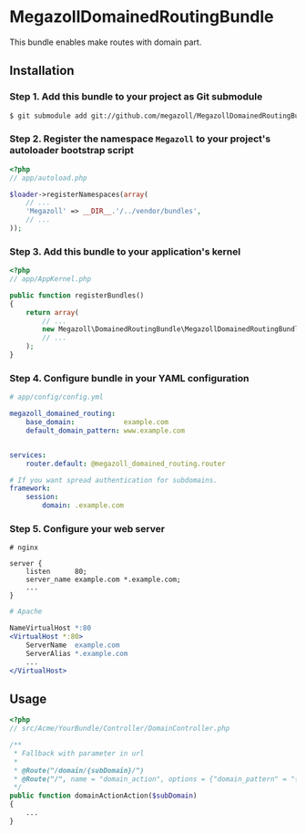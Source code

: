 # MegazollDomainedRoutingBundle

This bundle enables make routes with domain part.

## Installation

### Step 1. Add this bundle to your project as Git submodule

``` bash
$ git submodule add git://github.com/megazoll/MegazollDomainedRoutingBundle.git vendor/bundles/Megazoll/DomainedRoutingBundle
```

### Step 2. Register the namespace `Megazoll` to your project's autoloader bootstrap script

``` php
<?php
// app/autoload.php

$loader->registerNamespaces(array(
    // ...
    'Megazoll' => __DIR__.'/../vendor/bundles',
    // ...
));
```

### Step 3. Add this bundle to your application's kernel

``` php
<?php
// app/AppKernel.php

public function registerBundles()
{
    return array(
        // ...
        new Megazoll\DomainedRoutingBundle\MegazollDomainedRoutingBundle(),
        // ...
    );
}
```

### Step 4. Configure bundle in your YAML configuration

``` yaml
# app/config/config.yml

megazoll_domained_routing:
    base_domain:            example.com
    default_domain_pattern: www.example.com


services:
    router.default: @megazoll_domained_routing.router

# If you want spread authentication for subdomains.
framework:
    session:
        domain: .example.com

```

### Step 5. Configure your web server

``` nginx
# nginx

server {
    listen      80;
    server_name example.com *.example.com;
    ...
}

```

``` apache
# Apache

NameVirtualHost *:80
<VirtualHost *:80>
    ServerName  example.com
    ServerAlias *.example.com
    ...
</VirtualHost>

```

## Usage

``` php
<?php
// src/Acme/YourBundle/Controller/DomainController.php

/**
 * Fallback with parameter in url
 *
 * @Route("/domain/{subDomain}/")
 * @Route("/", name = "domain_action", options = {"domain_pattern" = "{subDomain}.%base_domain%"})
 */
public function domainActionAction($subDomain)
{
    ...
}
```
